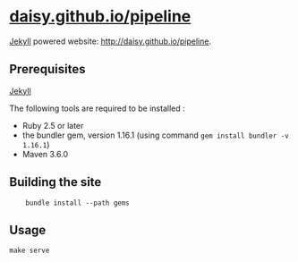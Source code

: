 # [daisy.github.io/pipeline][]
[Jekyll][] powered website: http://daisy.github.io/pipeline.

## Prerequisites
[Jekyll][]

The following tools are required to be installed : 
- Ruby 2.5 or later
- the bundler gem, version 1.16.1 (using command `gem install bundler -v 1.16.1`)
- Maven 3.6.0

## Building the site


```
    bundle install --path gems
```
## Usage

    make serve


[daisy.github.io/pipeline]: https://daisy.github.io/pipeline
[jekyll]: http://jekyllrb.com
